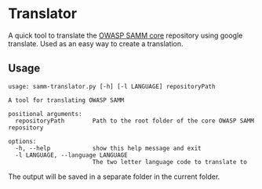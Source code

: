 # Translator
A quick tool to translate the [OWASP SAMM core](https://github.com/owaspsamm/core) repository using google translate. Used as an easy way to create a translation. 

## Usage
```
usage: samm-translator.py [-h] [-l LANGUAGE] repositoryPath

A tool for translating OWASP SAMM

positional arguments:
  repositoryPath        Path to the root folder of the core OWASP SAMM repository

options:
  -h, --help            show this help message and exit
  -l LANGUAGE, --language LANGUAGE
                        The two letter language code to translate to
```

The output will be saved in a separate folder in the current folder. 